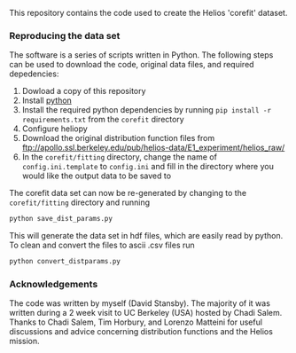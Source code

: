 This repository contains the code used to create the Helios 'corefit' dataset.

### Reproducing the data set
The software is a series of scripts written in Python. The following steps can be used to
download the code, original data files, and required depedencies:

1. Dowload a copy of this repository
2. Install [python](https://www.python.org/)
3. Install the required python dependencies by running `pip install -r requirements.txt` from the `corefit` directory
4. Configure heliopy
5. Download the original distribution function files from ftp://apollo.ssl.berkeley.edu/pub/helios-data/E1_experiment/helios_raw/
6. In the `corefit/fitting` directory, change the name of `config.ini.template` to `config.ini` and fill in the directory
where you would like the output data to be saved to

The corefit data set can now be re-generated by changing to the `corefit/fitting` directory and running
```bash
python save_dist_params.py
```
This will generate the data set in hdf files, which are easily read by python. To clean and convert the files to ascii .csv files run
```bash
python convert_distparams.py
```

### Acknowledgements
The code was written by myself (David Stansby). The majority of it was written during a 2 week visit to
UC Berkeley (USA) hosted by Chadi Salem. Thanks to Chadi Salem, Tim Horbury, and Lorenzo Matteini for useful discussions
and advice concerning distribution functions and the Helios mission.
